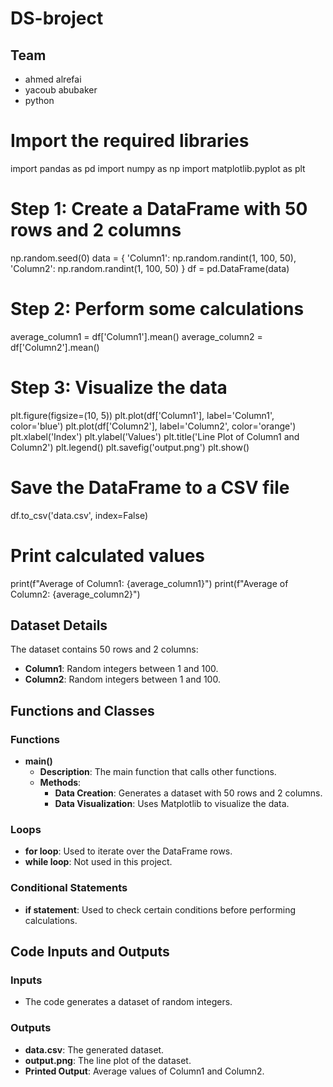 # DS-broject
## Team 
- ahmed alrefai
- yacoub abubaker
- python
# Import the required libraries
import pandas as pd
import numpy as np
import matplotlib.pyplot as plt

# Step 1: Create a DataFrame with 50 rows and 2 columns
np.random.seed(0)
data = {
    'Column1': np.random.randint(1, 100, 50),
    'Column2': np.random.randint(1, 100, 50)
}
df = pd.DataFrame(data)

# Step 2: Perform some calculations
average_column1 = df['Column1'].mean()
average_column2 = df['Column2'].mean()

# Step 3: Visualize the data
plt.figure(figsize=(10, 5))
plt.plot(df['Column1'], label='Column1', color='blue')
plt.plot(df['Column2'], label='Column2', color='orange')
plt.xlabel('Index')
plt.ylabel('Values')
plt.title('Line Plot of Column1 and Column2')
plt.legend()
plt.savefig('output.png')
plt.show()

# Save the DataFrame to a CSV file
df.to_csv('data.csv', index=False)

# Print calculated values
print(f"Average of Column1: {average_column1}")
print(f"Average of Column2: {average_column2}")

## Dataset Details
The dataset contains 50 rows and 2 columns:
- **Column1**: Random integers between 1 and 100.
- **Column2**: Random integers between 1 and 100.

## Functions and Classes

### Functions
- **main()**
  - **Description**: The main function that calls other functions.
  - **Methods**: 
    - **Data Creation**: Generates a dataset with 50 rows and 2 columns.
    - **Data Visualization**: Uses Matplotlib to visualize the data.

### Loops
- **for loop**: Used to iterate over the DataFrame rows.
- **while loop**: Not used in this project.

### Conditional Statements
- **if statement**: Used to check certain conditions before performing calculations.

## Code Inputs and Outputs

### Inputs
- The code generates a dataset of random integers.

### Outputs
- **data.csv**: The generated dataset.
- **output.png**: The line plot of the dataset.
- **Printed Output**: Average values of Column1 and Column2.
